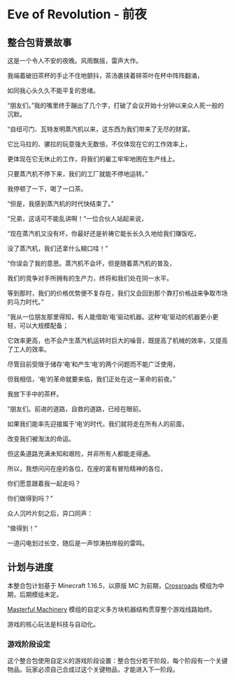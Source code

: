 # Eve of Revolution - 前夜
## 整合包背景故事
这是一个令人不安的夜晚。风雨飘摇，雷声大作。

我端着破旧茶杯的手止不住地颤抖，茶汤裹挟着碎茶叶在杯中阵阵翻涌，

如同我心头久久不能平复的思绪。

“朋友们。”我的嘴里终于蹦出了几个字，打破了会议开始十分钟以来众人死一般的沉默。

“自纽可门、瓦特发明蒸汽机以来，这东西为我们带来了无尽的财富。

它比马拉的、骡拉的玩意强大无数倍，不仅体现在它的工作效率上，

更体现在它无休止的工作，将我们的雇工牢牢地困在生产线上。

只要蒸汽机不停下来，我们的工厂就能不停地运转。”

我停顿了一下，喝了一口茶。

“但是，我感到蒸汽机的时代快结束了。”

“兄弟，这话可不能乱讲啊！”一位合伙人站起来说，

“现在蒸汽机又没有坏，你最好还是祈祷它能长长久久地给我们赚饭吃，

没了蒸汽机，我们还拿什么糊口哇！”

“你误会了我的意思。蒸汽机不会坏，但是随着蒸汽机的普及，

我们的竞争对手所拥有的生产力，终将和我们处在同一水平。

等到那时，我们的价格优势便不复存在，我们又会回到那个靠打价格战来争取市场的马力时代。”

“我从一位朋友那里得知，有人能借助‘电’驱动机器。这种‘电’驱动的机器更小更轻，可以大规模配备；

它效率更高，也不会产生蒸汽机运转时巨大的噪音，既提高了机械的效率，又提高了工人的效率。

尽管目前受限于储存‘电’和产生‘电’的两个问题而不能广泛使用，

但我相信，‘电’的革命就要来临，我们正处在这一革命的前夜。”

我放下手中的茶杯。

“朋友们。前进的道路，自救的道路，已经在眼前。

如果我们能率先迎接属于‘电’的时代，我们就将走在所有人的前面，

改变我们被淘汰的命运。

但这条道路充满未知和艰险，并非所有人都能走得通。

所以，我想问问在座的各位，在座的富有冒险精神的各位，

你们愿意跟着我一起走吗？

你们做得到吗？”

众人沉吟片刻之后，异口同声：

“做得到！”

一道闪电划过长空，随后是一声惊涛拍岸般的雷鸣。
## 计划与进度
本整合包计划基于 Minecraft 1.16.5，以原版 MC 为前期，[Crossroads](https://www.mcmod.cn/class/3185.html) 模组为中期，后期模组未定。

[Masterful Machinery](https://www.curseforge.com/minecraft/mc-mods/masterful-machinery) 模组的自定义多方块机器结构贯穿整个游戏线路始终。

游戏的核心玩法是科技与自动化。
### 游戏阶段设定
这个整合包使用自定义的游戏阶段设置：整合包分若干阶段，每个阶段有一个关键物品。玩家必须自己合成过这个关键物品，才能进入下一阶段。
